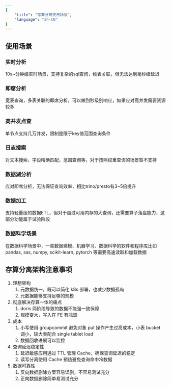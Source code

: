 ```yaml
---
{
    "title": "存算分离使用场景",
    "language": "zh-CN"
}
---
```


<!--
Licensed to the Apache Software Foundation (ASF) under one
or more contributor license agreements.  See the NOTICE file
distributed with this work for additional information
regarding copyright ownership.  The ASF licenses this file
to you under the Apache License, Version 2.0 (the
"License"); you may not use this file except in compliance
with the License.  You may obtain a copy of the License at

  http://www.apache.org/licenses/LICENSE-2.0

Unless required by applicable law or agreed to in writing,
software distributed under the License is distributed on an
"AS IS" BASIS, WITHOUT WARRANTIES OR CONDITIONS OF ANY
KIND, either express or implied.  See the License for the
specific language governing permissions and limitations
under the License.
-->

## 使用场景

### 实时分析

10s~分钟级实时场景，支持复杂的sql查询，维表关联，但无法达到毫秒级延迟

### 即席分析

宽表查询，多表关联的即席分析，可以做到秒级别响应，如果应对高并发需要资源较多

### 高并发点查

单节点支持几万并发，限制是限于key值范围查询条件

### 日志搜索

对文本搜索，字段精确匹配，范围查询等，对于按照权重查询的场景暂不支持

### 数据湖分析

应对即席分析，无法保证查询效率，相比trino/presto有3~5倍提升

### 数据加工

支持轻量级的数据ETL，但对于超过可用内存的大查询，还需要算子落盘能力，这部分功能属于试验阶段

### 数据科学场景

在数据科学场景中，一些数据建模、机器学习、数据科学的软件和程序库比如 pandas, sas, numpy, scikit-learn, pytorch 等需要高速读取和加载数据

## 存算分离架构注意事项

1. 理想架构
	1. 元数据统一，既可以简化 k8s 部署，也减少数据孤岛
	2. 元数据能够支持足够的规模
2. 彻底解决存算一体的痛点
	1. doris 两阶段导致的数据不能强一致保障
	2. 规模变大，写入在 FE 有瓶颈
3. 成本
	1. 小写使用 groupcommit 避免对象 put 操作产生过高成本，小表 bucket 调小，较大表配合 single tablet load
	2. 数据回收进展可以监控
4. 查询延迟稳定性
	1. 延迟敏感应用通过 TTL 管理 Cache，确保查询延迟的稳定
	2. 读写分离使用 Cache 预热避免查询命中冷数据
5. 数据可靠性
	1. 反向数据删除方案容易误删，不容易测试充分
	2. 正向数据删除简单易测试充分

